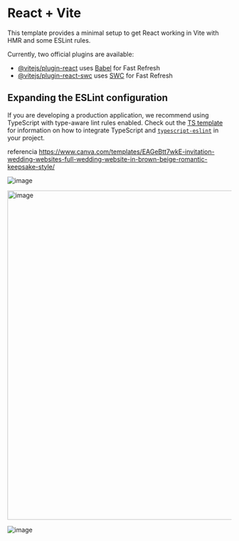 # React + Vite

This template provides a minimal setup to get React working in Vite with HMR and some ESLint rules.

Currently, two official plugins are available:

- [@vitejs/plugin-react](https://github.com/vitejs/vite-plugin-react/blob/main/packages/plugin-react) uses [Babel](https://babeljs.io/) for Fast Refresh
- [@vitejs/plugin-react-swc](https://github.com/vitejs/vite-plugin-react/blob/main/packages/plugin-react-swc) uses [SWC](https://swc.rs/) for Fast Refresh

## Expanding the ESLint configuration

If you are developing a production application, we recommend using TypeScript with type-aware lint rules enabled. Check out the [TS template](https://github.com/vitejs/vite/tree/main/packages/create-vite/template-react-ts) for information on how to integrate TypeScript and [`typescript-eslint`](https://typescript-eslint.io) in your project.

referencia
https://www.canva.com/templates/EAGeBtt7wkE-invitation-wedding-websites-full-wedding-website-in-brown-beige-romantic-keepsake-style/


![image](https://github.com/user-attachments/assets/74e970b5-5920-4018-8592-9fd830626eac)

<img width="740" alt="image" src="https://github.com/user-attachments/assets/a0306ff3-501f-4db5-b462-29304d86f375" />


![image](https://github.com/user-attachments/assets/c535e01a-a913-41e7-9306-9c4ccb275d17)

